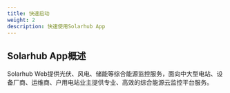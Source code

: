 ```yaml
---
title: 快速启动
weight: 2
description: 快速使用Solarhub App
---
```


## Solarhub App概述

Solarhub Web提供光伏、风电、储能等综合能源监控服务，面向中大型电站、设备厂商、运维商、户用电站业主提供专业、高效的综合能源云监控平台服务。
